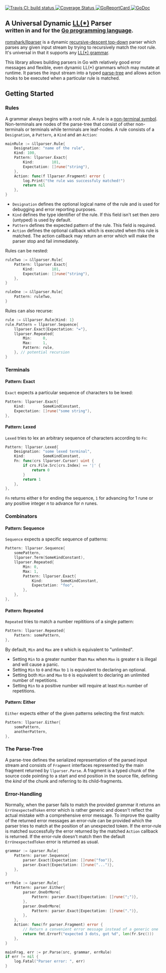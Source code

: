 <a href="https://travis-ci.org/romshark/llparser">
	<img src="https://travis-ci.org/romshark/llparser.svg?branch=master" alt="Travis CI: build status">
</a>
<a href='https://coveralls.io/github/romshark/llparser'>
	<img src='https://coveralls.io/repos/github/romshark/llparser/badge.svg' alt='Coverage Status' />
</a>
<a href="https://goreportcard.com/report/github.com/romshark/llparser">
	<img src="https://goreportcard.com/badge/github.com/romshark/llparser" alt="GoReportCard">
</a>
<a href="https://godoc.org/github.com/romshark/llparser">
	<img src="https://godoc.org/github.com/romshark/llparser?status.svg" alt="GoDoc">
</a>

<h2>
	<span>A Universal Dynamic <a href="https://en.wikipedia.org/wiki/LL_parser">LL(*)</a> Parser</span>
	<br>
	<sub>written in and for the <a href="https://golang.org/">Go programming language</a>.</sub>
</h2>

[romshark/llparser](https://github.com/romshark/llparser) is a dynamic [recursive-descent top-down](https://en.wikipedia.org/wiki/Recursive_descent_parser) parser which parses any given input stream by trying to recursively match the root rule.
It's universal in that it supports any [LL(*) grammar](https://en.wikipedia.org/wiki/LL_grammar).

This library allows building parsers in Go with relatively good error messages and flexible, even dynamic LL(*) grammars which may mutate at runtime. It parses the input stream into a typed [parse-tree](https://en.wikipedia.org/wiki/Parse_tree) and allows action hooks to be executed when a particular rule is matched.

## Getting Started

### Rules

A grammar always begins with a root rule. A rule is a [non-terminal symbol](https://en.wikipedia.org/wiki/Terminal_and_nonterminal_symbols#Nonterminal_symbols). Non-terminals are nodes of the parse-tree that consist of other non-terminals or terminals while terminals are leaf-nodes. A rule consists of a `Designation`, a `Pattern`, a `Kind` and an `Action`:
```go
mainRule := &llparser.Rule{
	Designation: "name of the rule",
	Kind: 100,
	Pattern: llparser.Exact{
		Kind:        101,
		Expectation: []rune("string"),
	},
	Action: func(f llparser.Fragment) error {
		log.Print("the rule was successfuly matched!")
		return nil
	},
}
```
- `Designation` defines the optional logical name of the rule and is used for debugging and error reporting purposes.
- `Kind` defines the type identifier of the rule. If this field isn't set then zero (untyped) is used by default.
- `Pattern` defines the expected pattern of the rule. This field is required.
- `Action` defines the optional callback which is executed when this rule is matched. The action callback may return an error which will make the parser stop and fail immediately.

Rules can be nested:
```go
ruleTwo := &llparser.Rule{
	Pattern: llparser.Exact{
		Kind:        101,
		Expectation: []rune("string"),
	},
}

ruleOne := &llparser.Rule{
	Pattern: ruleTwo,
}
```

Rules can also recurse:

```go
rule := &llparser.Rule{Kind: 1}
rule.Pattern = llparser.Sequence{
	llparser.Exact{Expectation: "="},
	llparser.Repeated{
		Min:     0,
		Max:     1,
		Pattern: rule,
	}, // potential recursion
}
```

### Terminals

#### Pattern: Exact
`Exact` expects a particular sequence of characters to be lexed:

```go
Pattern: llparser.Exact{
	Kind:        SomeKindConstant,
	Expectation: []rune("some string"),
},
```

#### Pattern: Lexed
`Lexed` tries to lex an arbitrary sequence of characters according to `Fn`:

```go
Pattern: llparser.Lexed{
	Designation: "some lexed terminal",
	Kind:        SomeKindConstant,
	Fn: func(crs llparser.Cursor) uint {
		if crs.File.Src[crs.Index] == '|' {
			return 0
		}
		return 1
	},
},
```
`Fn` returns either `0` for ending the sequence, `1` for advancing for 1 rune or any positive integer _n_ to advance for _n_ runes.

### Combinators

#### Pattern: Sequence
`Sequence` expects a specific sequence of patterns:

```go
Pattern: llparser.Sequence{
	somePattern,
	llparser.Term(SomeKindConstant),
	llparser.Repeated{
		Min: 0,
		Max: 1,
		Pattern: llparser.Exact{
			Kind:        SomeKindConstant,
			Expectation: "foo",
		},
	},
},
```

#### Pattern: Repeated

`Repeated` tries to match a number repititions of a single pattern:

```go
Pattern: llparser.Repeated{
    Pattern: somePattern,
},
```

By default, `Min` and `Max` are `0` which is equivalent to "unlimited".

- Setting `Min` to a greater number than `Max` when `Max` is greater `0` is illegal and will cause a panic.
- Setting `Min` to `0` and `Max` to `1` is equivalent to declaring an optional.
- Setting both `Min` and `Max` to `0` is equivalent to declaring an unlimited number of repetitions.
- Setting `Min` to a positive number will require at least `Min` number of repetitions.

#### Pattern: Either
`Either` expects either of the given patterns selecting the first match:

```go
Pattern: llparser.Either{
	somePattern,
	anotherPattern,
},
```

### The Parse-Tree

A parse-tree defines the serialized representation of the parsed input stream and consists of `Fragment` interfaces represented by the main fragment returned by `llparser.Parse`. A fragment is a typed chunk of the source code pointing to a start and end position in the source file, defining the *kind* of the chunk and referring to its child-fragments.

### Error-Handling

Normally, when the parser fails to match the provided grammar it returns an
`ErrUnexpectedToken` error which is rather generic and doesn't reflect the actual
mistake with a comprehensive error message. To improve the quality of the returned
error messages an error-rule can be provided which the parser tries to match at
the position of an unexpected token. If the error-rule is matched successfully
the error returned by the matched `Action` callback is returned. If the error-rule
doesn't match then the default `ErrUnexpectedToken` error is returned as usual.

```go
grammar := &parser.Rule{
	Pattern: parser.Sequence{
		parser.Exact{Expectation: []rune("foo")},
		parser.Exact{Expectation: []rune("...")},
	},
}

errRule := &parser.Rule{
	Pattern: parser.Either{
		parser.OneOrMore{
			Pattern: parser.Exact{Expectation: []rune(";")},
		},
		parser.OneOrMore{
			Pattern: parser.Exact{Expectation: []rune(".")},
		},
	},
	Action: func(fr parser.Fragment) error {
		// Return a convenient error message instead of a generic one
		return fmt.Errorf("expected 3 dots, got %d", len(fr.Src()))
	},
}

mainFrag, err := pr.Parse(src, grammar, errRule)
if err != nil {
	log.Fatal("Parser error: ", err)
}
```
